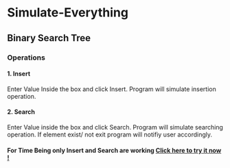 # Simulate-Everything

## Binary Search Tree

### Operations
#### 1. Insert 
Enter Value Inside the box and click Insert. Program will simulate insertion operation.

#### 2. Search
Enter Value inside the box and click Search. Program will simulate searching operation. If element exist/ not exit program will notifiy user accordingly.

#### For Time Being only Insert and Search are working [Click here to try it now !](https://aaditya-rane.github.io/Simulate-Everything/)


